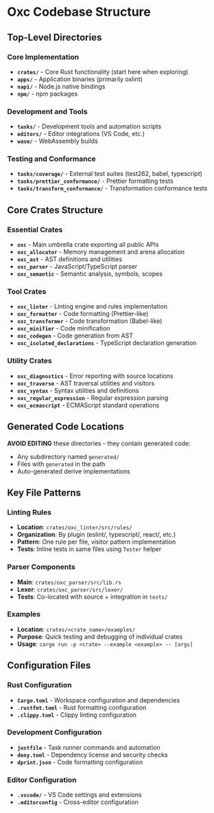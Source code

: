 # Oxc Codebase Structure

## Top-Level Directories

### Core Implementation

- **`crates/`** - Core Rust functionality (start here when exploring)
- **`apps/`** - Application binaries (primarily oxlint)
- **`napi/`** - Node.js native bindings
- **`npm/`** - npm packages

### Development and Tools

- **`tasks/`** - Development tools and automation scripts
- **`editors/`** - Editor integrations (VS Code, etc.)
- **`wasm/`** - WebAssembly builds

### Testing and Conformance

- **`tasks/coverage/`** - External test suites (test262, babel, typescript)
- **`tasks/prettier_conformance/`** - Prettier formatting tests
- **`tasks/transform_conformance/`** - Transformation conformance tests

## Core Crates Structure

### Essential Crates

- **`oxc`** - Main umbrella crate exporting all public APIs
- **`oxc_allocator`** - Memory management and arena allocation
- **`oxc_ast`** - AST definitions and utilities
- **`oxc_parser`** - JavaScript/TypeScript parser
- **`oxc_semantic`** - Semantic analysis, symbols, scopes

### Tool Crates

- **`oxc_linter`** - Linting engine and rules implementation
- **`oxc_formatter`** - Code formatting (Prettier-like)
- **`oxc_transformer`** - Code transformation (Babel-like)
- **`oxc_minifier`** - Code minification
- **`oxc_codegen`** - Code generation from AST
- **`oxc_isolated_declarations`** - TypeScript declaration generation

### Utility Crates

- **`oxc_diagnostics`** - Error reporting with source locations
- **`oxc_traverse`** - AST traversal utilities and visitors
- **`oxc_syntax`** - Syntax utilities and definitions
- **`oxc_regular_expression`** - Regular expression parsing
- **`oxc_ecmascript`** - ECMAScript standard operations

## Generated Code Locations

**AVOID EDITING** these directories - they contain generated code:

- Any subdirectory named `generated/`
- Files with `generated` in the path
- Auto-generated derive implementations

## Key File Patterns

### Linting Rules

- **Location**: `crates/oxc_linter/src/rules/`
- **Organization**: By plugin (eslint/, typescript/, react/, etc.)
- **Pattern**: One rule per file, visitor pattern implementation
- **Tests**: Inline tests in same files using `Tester` helper

### Parser Components

- **Main**: `crates/oxc_parser/src/lib.rs`
- **Lexer**: `crates/oxc_parser/src/lexer/`
- **Tests**: Co-located with source + integration in `tests/`

### Examples

- **Location**: `crates/<crate_name>/examples/`
- **Purpose**: Quick testing and debugging of individual crates
- **Usage**: `cargo run -p <crate> --example <example> -- [args]`

## Configuration Files

### Rust Configuration

- **`Cargo.toml`** - Workspace configuration and dependencies
- **`.rustfmt.toml`** - Rust formatting configuration
- **`.clippy.toml`** - Clippy linting configuration

### Development Configuration

- **`justfile`** - Task runner commands and automation
- **`deny.toml`** - Dependency license and security checks
- **`dprint.json`** - Code formatting configuration

### Editor Configuration

- **`.vscode/`** - VS Code settings and extensions
- **`.editorconfig`** - Cross-editor configuration
